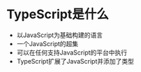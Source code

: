 # TypeScript是什么

- 以JavaScript为基础构建的语言
- 一个JavaScript的超集
- 可以在任何支持JavaScript的平台中执行
- TypeScript扩展了JavaScript并添加了类型
